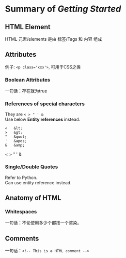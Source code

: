 # Summary of *Getting Started*

## HTML Element

HTML 元素/elements 是由 标签/Tags 和 内容 组成

## Attributes

例子: `<p class='xxx'>`, 可用于CSS之类

### Boolean Attributes

一句话：存在就为true

### References of special characters

They are `< > " ' &`  
Use below **Entity references** instead.

```
< 	&lt;
> 	&gt;
" 	&quot;
' 	&apos;
& 	&amp;
```

<p>&lt; &gt; &quot; &apos; &amp;</p>

### Single/Double Quotes

Refer to Python.  
Can use entity reference instead.

## Anatomy of HTML

### Whitespaces

一句话：不论使用多少个都按一个渲染。

## Comments

一句话：`<!-- This is a HTML comment -->`